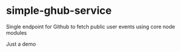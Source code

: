 simple-ghub-service
===================

Single endpoint for Github to fetch public user events using core node modules

Just a demo
